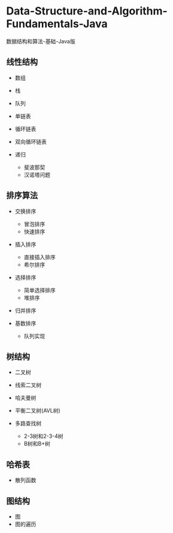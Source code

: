 # Data-Structure-and-Algorithm-Fundamentals-Java
数据结构和算法-基础-Java版
## 线性结构
- 数组
- 栈
- 队列
- 单链表
- 循环链表
- 双向循环链表
- 递归

    + 斐波那契
    + 汉诺塔问题
## 排序算法
- 交换排序

    + 冒泡排序
    + 快速排序
- 插入排序

    + 直接插入排序
    + 希尔排序
- 选择排序

    + 简单选择排序
    + 堆排序
- 归并排序
- 基数排序
    
    + 队列实现
## 树结构
- 二叉树
- 线索二叉树
- 哈夫曼树
- 平衡二叉树(AVL树)
- 多路查找树

    + 2-3树和2-3-4树
    + B树和B+树
## 哈希表
- 散列函数
## 图结构
- 图
- 图的遍历

